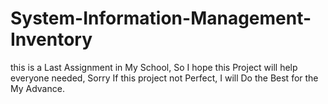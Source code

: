 # System-Information-Management-Inventory
this is a Last Assignment in My School, So I hope this Project will help everyone needed, Sorry If this project not Perfect, I will Do the Best for the My Advance.
